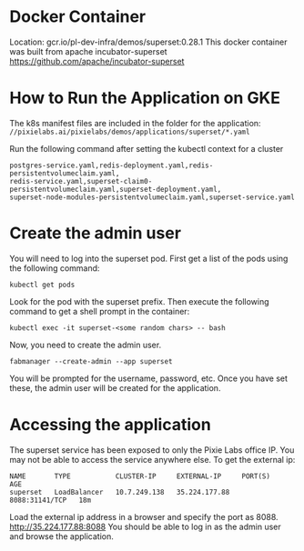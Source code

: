 # Docker Container
Location: gcr.io/pl-dev-infra/demos/superset:0.28.1
This docker container was built from apache incubator-superset
https://github.com/apache/incubator-superset

# How to Run the Application on GKE
The k8s manifest files are included in the folder for the application:
`//pixielabs.ai/pixielabs/demos/applications/superset/*.yaml`

Run the following command after setting the kubectl context for a cluster

```kubectl create -f postgres-deployment.yaml,postgres-persistentvolumeclaim.yaml,
postgres-service.yaml,redis-deployment.yaml,redis-persistentvolumeclaim.yaml,
redis-service.yaml,superset-claim0-persistentvolumeclaim.yaml,superset-deployment.yaml,
superset-node-modules-persistentvolumeclaim.yaml,superset-service.yaml
```

# Create the admin user
You will need to log into the superset pod. First get a list of the pods using the following command:

```kubectl get pods```

Look for the pod with the superset prefix. Then execute the following command
to get a shell prompt in the container:

```kubectl exec -it superset-<some random chars> -- bash```

Now, you need to create the admin user.

```fabmanager --create-admin --app superset```

You will be prompted for the username, password, etc. Once you have set these,
the admin user will be created for the application.

# Accessing the application

The superset service has been exposed to only the Pixie Labs office IP.
You may not be able to access the service anywhere else. To get the external ip:

```kubectl get services superset
NAME       TYPE           CLUSTER-IP     EXTERNAL-IP     PORT(S)          AGE
superset   LoadBalancer   10.7.249.138   35.224.177.88   8088:31141/TCP   18m
```

Load the external ip address in a browser and specify the port as 8088.
http://35.224.177.88:8088
You should be able to log in as the admin user and browse the application.
